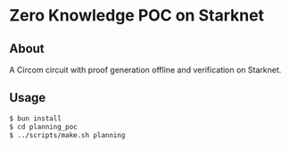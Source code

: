 # Zero Knowledge POC on Starknet

## About
A Circom circuit with proof generation offline and verification on Starknet.

## Usage
```bash
$ bun install
$ cd planning_poc
$ ../scripts/make.sh planning
```